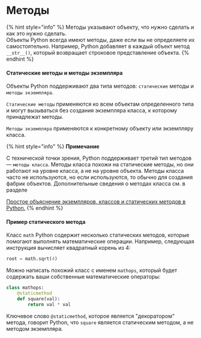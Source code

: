 # Методы

{% hint style="info" %}
Методы указывают объекту, что нужно сделать и как это нужно сделать.  
Объекты Python всегда имеют методы, даже если вы не определяете их самостоятельно.  Например, Python добавляет в каждый объект метод `__str__()`, который возвращает строковое представление объекта.
{% endhint %}

#### Статические методы и методы экземпляра

Объекты Python поддерживают два типа методов: `статические` методы и `методы экземпляра`.

`Статические методы` применяются ко всем объектам определенного типа и могут вызываться без создания экземпляра класса, к которому принадлежат методы.

`Методы экземпляра` применяются к конкретному объекту или экземпляру класса.

{% hint style="info" %}
**Примечание**

С технической точки зрения, Python поддерживает третий тип методов — `методы класса`. Методы класса похожи на статические методы, но они работают на уровне класса, а не на уровне объекта. Методы класса часто не используются, но если используются, то обычно для создания фабрик объектов. Дополнительные сведения о методах класса см. в разделе 

[Простое объяснение экземпляров, классов и статических методов в Python.](https://realpython.com/instance-class-and-static-methods-demystified/)
{% endhint %}

#### Пример статического метода

Класс `math` Python содержит несколько статических методов, которые помогают выполнять математические операции. Например, следующая инструкция вычисляет квадратный корень из 4:

```python
root = math.sqrt(4)
```

Можно написать похожий класс с именем `mathops`, который будет содержать ваши собственные математические операторы:

```python
class mathops:
    @staticmethod
    def square(val):
        return val * val
```

Ключевое слово `@staticmethod`, которое является "декоратором" метода, говорит Python, что `square` является статическим методом, а не методом экземпляра.

